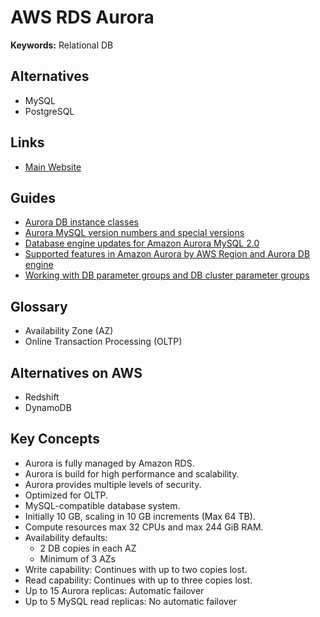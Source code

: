 # AWS RDS Aurora

**Keywords:** Relational DB

<!--
https://www.stefanproell.at/posts/2020-08-18-ubuntu20-04-01-mysql5.6/

https://app.pluralsight.com/library/courses/amazon-aurora-best-practices/table-of-contents
https://app.pluralsight.com/library/courses/administering-amazon-aurora-amazon-rds/table-of-contents
https://app.pluralsight.com/library/courses/querying-data-aws-databases/table-of-contents

https://www.linkedin.com/learning/amazon-web-services-data-services-2/scalable-data-solutions-on-aws
https://www.linkedin.com/learning/aws-certified-database-specialty-dbs-c01-1-introduction-and-services/aws-database-specialty-recommended-knowledge
https://www.linkedin.com/learning/aws-certified-solutions-architect-associate-saa-c02-8-databases/database-types
-->

## Alternatives

- MySQL
- PostgreSQL

## Links

- [Main Website](https://aws.amazon.com/rds/aurora/)

## Guides

- [Aurora DB instance classes](https://docs.aws.amazon.com/AmazonRDS/latest/AuroraUserGuide/Concepts.DBInstanceClass.html)
- [Aurora MySQL version numbers and special versions](https://docs.aws.amazon.com/AmazonRDS/latest/AuroraUserGuide/AuroraMySQL.Updates.Versions.html)
- [Database engine updates for Amazon Aurora MySQL 2.0](https://docs.aws.amazon.com/AmazonRDS/latest/AuroraUserGuide/AuroraMySQL.Updates.20Updates.html)
- [Supported features in Amazon Aurora by AWS Region and Aurora DB engine](https://docs.aws.amazon.com/AmazonRDS/latest/AuroraUserGuide/Concepts.AuroraFeaturesRegionsDBEngines.grids.html)
- [Working with DB parameter groups and DB cluster parameter groups](https://docs.aws.amazon.com/AmazonRDS/latest/AuroraUserGuide/USER_WorkingWithParamGroups.html)

## Glossary

- Availability Zone (AZ)
- Online Transaction Processing (OLTP)

## Alternatives on AWS

- Redshift
- DynamoDB

## Key Concepts

- Aurora is fully managed by Amazon RDS.
- Aurora is build for high performance and scalability.
- Aurora provides multiple levels of security.
- Optimized for OLTP.
- MySQL-compatible database system.
- Initially 10 GB, scaling in 10 GB increments (Max 64 TB).
- Compute resources max 32 CPUs and max 244 GiB RAM.
- Availability defaults:
  - 2 DB copies in each AZ
  - Minimum of 3 AZs
- Write capability: Continues with up to two copies lost.
- Read capability: Continues with up to three copies lost.
- Up to 15 Aurora replicas: Automatic failover
- Up to 5 MySQL read replicas: No automatic failover

<!-- ##

- Instance hosting the database
- On-demand Instance
- Reserved Instance
- Serverless
- Storage and I/O consumed -->

